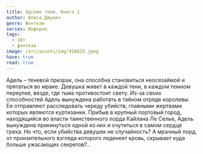 ```yaml
---
title: Адские тени. Книга 1
author: Алиса Джукич
genre: Фэнтези
series: Инферно
tags:
  - 18+
  - фэнтези
image: /src/assets/img/428625.jpeg
have: true
read: true
---
```

Адель – теневой призрак, она способна становиться неосязаймой и прятаться во мраке. Девушка живет в каждой тени, в каждом темном переулке, везде, где тьма противостоит свету. Из-за своих способностей Адель вынуждена работать в тайном отряде королевы. Ее отправляют расследовать череду убийств, главными жертвами которых являются куртизанки. Прибыв в крупный портовый город, находящийся во власти таинственного лорда Кайлана Ле Селье, Адель вынуждена прикинуться одной из них и очутиться в самом сердце греха. Но что, если убийства девушек не случайность? А мрачный лорд, от пронзительного взгляда которого леденеет кровь, скрывает куда больше ужасающих секретов?..
